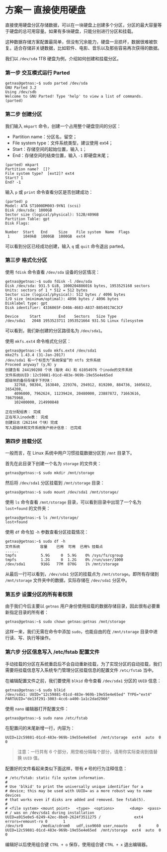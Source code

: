 # 方案一 直接使用硬盘

直接使用硬盘分区存储数据，可以在一块硬盘上创建多个分区，分区的最大容量等于硬盘的总可用容量。如果有多块硬盘，只能分别进行分区和挂载。

这种数据存储方案配置最简单，但没有冗余能力，硬盘一旦损坏，数据很难被恢复。适合存储非关键数据，比如软件、电影、音乐以及那些容易再次获得的数据。

我们以 `/dev/sda` 1TB 硬盘为例，介绍如何创建和挂载分区。

### 第一步 交互模式运行 Parted

```
getnas@getnas:~$ sudo parted /dev/sda
GNU Parted 3.2
Using /dev/sdb
Welcome to GNU Parted! Type 'help' to view a list of commands.
(parted)
```

### 第二步 创建分区

我们输入 `mkpart` 命令，创建一个占用整个硬盘空间的分区：

* Partition name：分区名，留空；
* File system type：文件系统类型，建议使用 ext4；
* Start：存储空间的起始位置，输入 `1`；
* End：存储空间的结束位置，输入 `-1` 即硬盘末尾；

```
(parted) mkpart
Partition name?  []?
File system type?  [ext2]? ext4
Start? 1
End? -1
```

输入 `p` 或 `print` 命令查看分区是否创建成功：

```
(parted) p
Model: ATA ST1000DM003-9YN1 (scsi)
Disk /dev/sda: 1000GB
Sector size (logical/physical): 512B/4096B
Partition Table: gpt
Disk Flags:

Number  Start   End     Size    File system  Name  Flags
 1      1049kB  1000GB  1000GB  ext4
```

可以看到分区已经成功创建，输入 `q` 或 `quit` 命令退出 parted。

### 第三步 格式化分区

使用 `fdisk` 命令查看 `/dev/sda` 设备的分区情况：

```
getnas@getnas:~$ sudo fdisk -l /dev/sda
Disk /dev/sda: 931.5 GiB, 1000204886016 bytes, 1953525168 sectors
Units: sectors of 1 * 512 = 512 bytes
Sector size (logical/physical): 512 bytes / 4096 bytes
I/O size (minimum/optimal): 4096 bytes / 4096 bytes
Disklabel type: gpt
Disk identifier: 4336065F-D40A-4683-A837-B854017AC3CF

Device     Start        End    Sectors   Size Type
/dev/sda1   2048 1953523711 1953521664 931.5G Linux filesystem
```

可以看到，我们新创建的分区路径名为 `/dev/sda1`。

使用 `mkfs.ext4` 命令格式化分区：

```
getnas@getnas:~$ sudo mkfs.ext4 /dev/sda1
mke2fs 1.43.4 (31-Jan-2017)
/dev/sda1 有一个标签为“系统保留”的 ntfs 文件系统
Proceed anyway? (y,N) y
创建含有 244190208 个块（每块 4k）和 61054976 个inode的文件系统
文件系统UUID：12c59881-01cd-483e-969b-19e55e4e65ed
超级块的备份存储于下列块：
	32768, 98304, 163840, 229376, 294912, 819200, 884736, 1605632, 2654208,
	4096000, 7962624, 11239424, 20480000, 23887872, 71663616, 78675968,
	102400000, 214990848

正在分配组表： 完成
正在写入inode表： 完成
创建日志（262144 个块）完成
写入超级块和文件系统账户统计信息： 已完成
```

### 第四步 挂载分区

一般而言，在 Linux 系统中用户习惯挂载数据分区到 `/mnt` 目录下。

首先在此目录下创建一个名为 `storage` 的文件夹：

```
getnas@getnas:~$ sudo mkdir /mnt/storage
```

然后将 `/dev/sda1` 分区挂载到 `/mnt/storage` 目录：

```
getnas@getnas:~$ sudo mount /dev/sda1 /mnt/storage/
```

使用 `ls` 命令查看 `/mnt/storage` 目录，可以看到目录中出现了一个名为 `lost+found` 的文件夹：

```
getnas@getnas:~$ ls /mnt/storage/
lost+found
```

使用 `df` 命令加 `-h` 参数查看分区挂载情况：

```
getnas@getnas:~$ sudo df -h
文件系统         容量    已用  可用  已用% 挂载点
......
tmpfs           5.9G     0  5.9G    0% /sys/fs/cgroup
tmpfs           1.2G     0  1.2G    0% /run/user/1000
/dev/sda1       916G   77M  870G    1% /mnt/storage
```

从最后一行可以看到，`/dev/sda1` 分区的挂载点为 `/mnt/storage`。即所有存储到 `/mnt/storage` 文件夹中的数据，实际存储在 `/dev/sda1` 分区中。

### 第五步 设置分区的所有者权限

由于我们今后主要以 `getnas` 用户身份使用挂载的数据存储目录，因此很有必要重新指定目录的所有者：

```
getnas@getnas:~$ sudo chown getnas:getnas /mnt/storage
```

这样一来，我们无需在命令中添加 `sudo`，也能自由的在 `/mnt/storage` 目录中进行读、写、执行等操作。

### 第六步 分区信息写入 /etc/fstab 配置文件

手动挂载的分区在系统重启后不会自动重新挂载，为了实现分区的自动挂载，我们需要将挂载信息写入系统专门管理分区挂载信息的配置文件 `/etc/fstab` 当中。

在编辑配置文件之前，我们要使用 `blkid` 命令查看 `/dev/sda1` 分区的 `UUID` 信息：

```
getnas@getnas:~$ sudo blkid
/dev/sda1: UUID="12c59881-01cd-483e-969b-19e55e4e65ed" TYPE="ext4" PARTUUID="de13f291-3003-4cc6-a400-1a1c2dad2966"
```

使用 `nano` 编辑器打开配置文件：

```
getnas@getnas:~$ sudo nano /etc/fstab
```

在配置问的末尾新增一行，内容为：

```
UUID=12c59881-01cd-483e-969b-19e55e4e65ed  /mnt/storage  ext4  auto  0  0
```

> 注意：一行共有 6 个部分，用空格分隔每个部分，请用你实际查询到值替换 `UUID` 值。

配置好的文件看起来类似下面这样，带有 `#` 号的行为注释信息：

```
# /etc/fstab: static file system information.
#
# Use 'blkid' to print the universally unique identifier for a
# device; this may be used with UUID= as a more robust way to name devices
# that works even if disks are added and removed. See fstab(5).
#
# <file system> <mount point>   <type>  <options>       <dump>  <pass>
# / was on /dev/sda1 during installation
UUID=a915e0e5-6249-42ec-8be0-2624f3511275 /               ext4    errors=remount-ro 0       1
/dev/sr0        /media/cdrom0   udf,iso9660 user,noauto     0       0
UUID=12c59881-01cd-483e-969b-19e55e4e65ed  /mnt/storage  ext4  auto  0  0
```

编辑好以后使用组合键 `CTRL + o` 保存，使用组合键 `CTRL + x` 退出编辑器。
